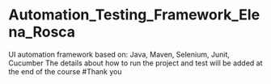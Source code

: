 # Automation_Testing_Framework_Elena_Rosca
UI automation framework based on: Java, Maven, Selenium, Junit, Cucumber
The details about how to run the project and test will be added at the end of the course 
#Thank you